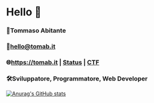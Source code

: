 # Hello 👋

### 👤Tommaso Abitante
### 📩hello@tomab.it
### 🌐https://tomab.it | [Status](https://tomab.it/status) | [CTF](https://tomab.it/ctf)
### 🛠️Sviluppatore, Programmatore, Web Developer
[![Anurag's GitHub stats](https://github-readme-stats.vercel.app/api?username=anuraghazra)](https://github.com/anuraghazra/github-readme-stats)
<!-- ![Card](https://github.com/JaxzTW/JaxzTW/blob/main/tomab.png) -->
